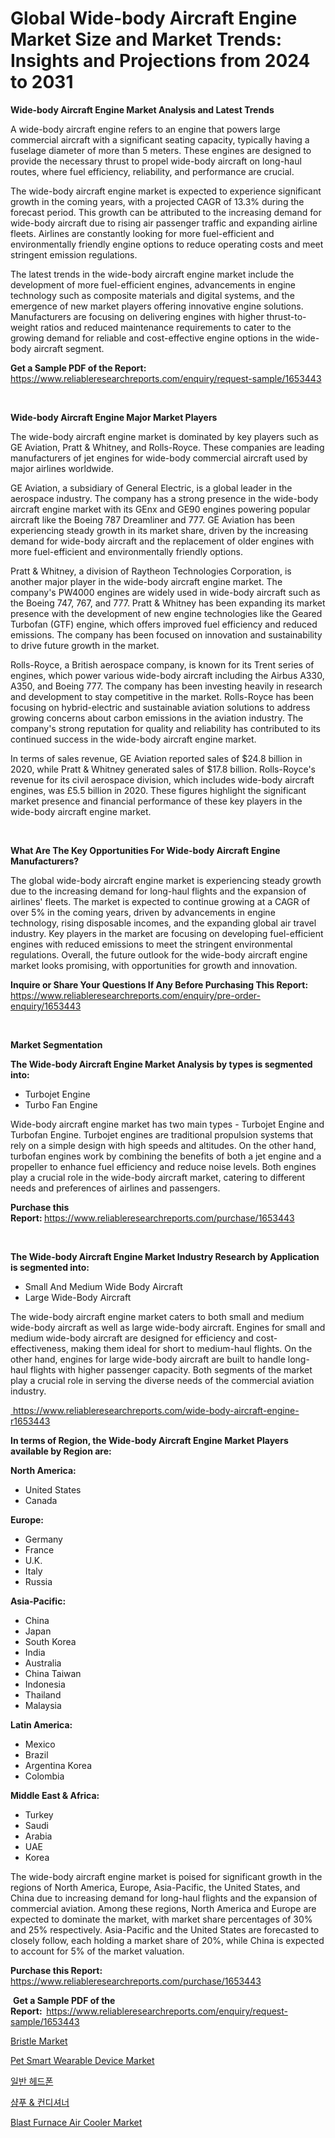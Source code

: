 <p><h1>Global Wide-body Aircraft Engine Market Size and Market Trends: Insights and Projections from 2024 to 2031</h1></p><p><strong>Wide-body Aircraft Engine Market Analysis and Latest Trends</strong></p>
<p><p>A wide-body aircraft engine refers to an engine that powers large commercial aircraft with a significant seating capacity, typically having a fuselage diameter of more than 5 meters. These engines are designed to provide the necessary thrust to propel wide-body aircraft on long-haul routes, where fuel efficiency, reliability, and performance are crucial.</p><p>The wide-body aircraft engine market is expected to experience significant growth in the coming years, with a projected CAGR of 13.3% during the forecast period. This growth can be attributed to the increasing demand for wide-body aircraft due to rising air passenger traffic and expanding airline fleets. Airlines are constantly looking for more fuel-efficient and environmentally friendly engine options to reduce operating costs and meet stringent emission regulations.</p><p>The latest trends in the wide-body aircraft engine market include the development of more fuel-efficient engines, advancements in engine technology such as composite materials and digital systems, and the emergence of new market players offering innovative engine solutions. Manufacturers are focusing on delivering engines with higher thrust-to-weight ratios and reduced maintenance requirements to cater to the growing demand for reliable and cost-effective engine options in the wide-body aircraft segment.</p></p>
<p><strong>Get a Sample PDF of the Report:&nbsp;</strong> <a href="https://www.reliableresearchreports.com/enquiry/request-sample/1653443">https://www.reliableresearchreports.com/enquiry/request-sample/1653443</a></p>
<p>&nbsp;</p>
<p><strong>Wide-body Aircraft Engine Major Market Players</strong></p>
<p><p>The wide-body aircraft engine market is dominated by key players such as GE Aviation, Pratt & Whitney, and Rolls-Royce. These companies are leading manufacturers of jet engines for wide-body commercial aircraft used by major airlines worldwide.</p><p>GE Aviation, a subsidiary of General Electric, is a global leader in the aerospace industry. The company has a strong presence in the wide-body aircraft engine market with its GEnx and GE90 engines powering popular aircraft like the Boeing 787 Dreamliner and 777. GE Aviation has been experiencing steady growth in its market share, driven by the increasing demand for wide-body aircraft and the replacement of older engines with more fuel-efficient and environmentally friendly options.</p><p>Pratt & Whitney, a division of Raytheon Technologies Corporation, is another major player in the wide-body aircraft engine market. The company's PW4000 engines are widely used in wide-body aircraft such as the Boeing 747, 767, and 777. Pratt & Whitney has been expanding its market presence with the development of new engine technologies like the Geared Turbofan (GTF) engine, which offers improved fuel efficiency and reduced emissions. The company has been focused on innovation and sustainability to drive future growth in the market.</p><p>Rolls-Royce, a British aerospace company, is known for its Trent series of engines, which power various wide-body aircraft including the Airbus A330, A350, and Boeing 777. The company has been investing heavily in research and development to stay competitive in the market. Rolls-Royce has been focusing on hybrid-electric and sustainable aviation solutions to address growing concerns about carbon emissions in the aviation industry. The company's strong reputation for quality and reliability has contributed to its continued success in the wide-body aircraft engine market.</p><p>In terms of sales revenue, GE Aviation reported sales of $24.8 billion in 2020, while Pratt & Whitney generated sales of $17.8 billion. Rolls-Royce's revenue for its civil aerospace division, which includes wide-body aircraft engines, was £5.5 billion in 2020. These figures highlight the significant market presence and financial performance of these key players in the wide-body aircraft engine market.</p></p>
<p>&nbsp;</p>
<p><strong>What Are The Key Opportunities For Wide-body Aircraft Engine Manufacturers?</strong></p>
<p><p>The global wide-body aircraft engine market is experiencing steady growth due to the increasing demand for long-haul flights and the expansion of airlines' fleets. The market is expected to continue growing at a CAGR of over 5% in the coming years, driven by advancements in engine technology, rising disposable incomes, and the expanding global air travel industry. Key players in the market are focusing on developing fuel-efficient engines with reduced emissions to meet the stringent environmental regulations. Overall, the future outlook for the wide-body aircraft engine market looks promising, with opportunities for growth and innovation.</p></p>
<p><strong>Inquire or Share Your Questions If Any Before Purchasing This Report:</strong> <a href="https://www.reliableresearchreports.com/enquiry/pre-order-enquiry/1653443">https://www.reliableresearchreports.com/enquiry/pre-order-enquiry/1653443</a></p>
<p>&nbsp;</p>
<p><strong>Market Segmentation</strong></p>
<p><strong>The Wide-body Aircraft Engine Market Analysis by types is segmented into:</strong></p>
<p><ul><li>Turbojet Engine</li><li>Turbo Fan Engine</li></ul></p>
<p><p>Wide-body aircraft engine market has two main types - Turbojet Engine and Turbofan Engine. Turbojet engines are traditional propulsion systems that rely on a simple design with high speeds and altitudes. On the other hand, turbofan engines work by combining the benefits of both a jet engine and a propeller to enhance fuel efficiency and reduce noise levels. Both engines play a crucial role in the wide-body aircraft market, catering to different needs and preferences of airlines and passengers.</p></p>
<p><strong>Purchase this Report:&nbsp;</strong><a href="https://www.reliableresearchreports.com/purchase/1653443">https://www.reliableresearchreports.com/purchase/1653443</a></p>
<p>&nbsp;</p>
<p><strong>The Wide-body Aircraft Engine Market Industry Research by Application is segmented into:</strong></p>
<p><ul><li>Small And Medium Wide Body Aircraft</li><li>Large Wide-Body Aircraft</li></ul></p>
<p><p>The wide-body aircraft engine market caters to both small and medium wide-body aircraft as well as large wide-body aircraft. Engines for small and medium wide-body aircraft are designed for efficiency and cost-effectiveness, making them ideal for short to medium-haul flights. On the other hand, engines for large wide-body aircraft are built to handle long-haul flights with higher passenger capacity. Both segments of the market play a crucial role in serving the diverse needs of the commercial aviation industry.</p></p>
<p><a href="https://www.reliableresearchreports.com/wide-body-aircraft-engine-r1653443">&nbsp;https://www.reliableresearchreports.com/wide-body-aircraft-engine-r1653443</a></p>
<p><strong>In terms of Region, the Wide-body Aircraft Engine Market Players available by Region are:</strong></p>
<p>
    <p> <strong> North America: </strong>
        <ul>
            <li>United States</li>
            <li>Canada</li>
        </ul>
        </p> 
    <p> <strong> Europe: </strong>
        <ul>
            <li>Germany</li>
            <li>France</li>
            <li>U.K.</li>
            <li>Italy</li>
            <li>Russia</li>
        </ul>
        </p> 
    <p> <strong> Asia-Pacific: </strong>
        <ul>
            <li>China</li>
            <li>Japan</li>
            <li>South Korea</li>
            <li>India</li>
            <li>Australia</li>
            <li>China Taiwan</li>
            <li>Indonesia</li>
            <li>Thailand</li>
            <li>Malaysia</li>
        </ul>
        </p> 
    <p> <strong> Latin America: </strong>
        <ul>
            <li>Mexico</li>
            <li>Brazil</li>
            <li>Argentina Korea</li>
            <li>Colombia</li>
        </ul>
        </p> 
    <p> <strong> Middle East & Africa: </strong>
        <ul>
            <li>Turkey</li>
            <li>Saudi</li>
            <li>Arabia</li>
            <li>UAE</li>
            <li>Korea</li>
        </ul>
    </p>
    </p>
<p><p>The wide-body aircraft engine market is poised for significant growth in the regions of North America, Europe, Asia-Pacific, the United States, and China due to increasing demand for long-haul flights and the expansion of commercial aviation. Among these regions, North America and Europe are expected to dominate the market, with market share percentages of 30% and 25% respectively. Asia-Pacific and the United States are forecasted to closely follow, each holding a market share of 20%, while China is expected to account for 5% of the market valuation.</p></p>
<p><strong>Purchase this Report: </strong><a href="https://www.reliableresearchreports.com/purchase/1653443">https://www.reliableresearchreports.com/purchase/1653443</a></p>
<p>&nbsp;<strong>Get a Sample PDF of the Report:&nbsp;&nbsp;</strong><a href="https://www.reliableresearchreports.com/enquiry/request-sample/1653443">https://www.reliableresearchreports.com/enquiry/request-sample/1653443</a></p>
<p><strong></strong></p>
<p><p><a href="https://issuu.com/reportprime-2/docs/bristle-market-size-2030.pptx">Bristle Market</a></p><p><a href="https://github.com/changoleonlaverguenzanoexiste/Market-Research-Report-List-3/blob/main/pet-smart-wearable-device-market.md">Pet Smart Wearable Device Market</a></p><p><a href="https://github.com/vss5505pa7z1p/Market-Research-Report-List-1/blob/main/932808336313.md">일반 헤드폰</a></p><p><a href="https://github.com/FelipeGrrady654556/Market-Research-Report-List-1/blob/main/584671436314.md">샴푸 & 컨디셔너</a></p><p><a href="https://github.com/dimitrishawkinswaynenp91rgz/Market-Research-Report-List-2/blob/main/blast-furnace-air-cooler-market.md">Blast Furnace Air Cooler Market</a></p></p>